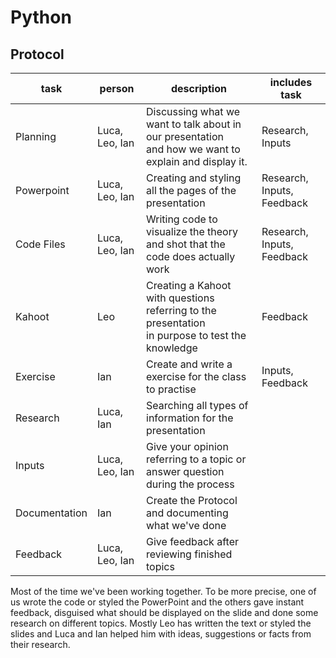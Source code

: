 # Python

## Protocol


| task              | person            | description                                                                                             | includes task              |
|-------------------|-------------------|---------------------------------------------------------------------------------------------------------|----------------------------|
| Planning           | Luca, Leo, Ian  | Discussing what we want to talk about in our presentation <br> and how we want to explain and display it. | Research, Inputs           |
| Powerpoint        | Luca, Leo, Ian  | Creating and styling all the pages of the presentation                                                    | Research, Inputs, Feedback |
| Code Files        | Luca, Leo, Ian  | Writing code to visualize the theory and shot that the code does actually work                            | Research, Inputs, Feedback |
| Kahoot            | Leo             | Creating a Kahoot with questions referring to the presentation <br>  in purpose to test the knowledge     | Feedback                   |
| Exercise          | Ian             | Create and write a exercise for the class to practise                                                     | Inputs, Feedback           |
| Research          | Luca, Ian       | Searching all types of information for the presentation                                                   |                            |
| Inputs            | Luca, Leo, Ian  | Give your opinion referring to a topic or answer question during the process                              |                            |
| Documentation     | Ian             | Create the Protocol and documenting what we've done                                                       |                            |
| Feedback          | Luca, Leo, Ian  | Give feedback after reviewing finished topics                                                             |                            |


Most of the time we've been working together. To be more precise, one of us wrote the code or styled the PowerPoint and 
the others gave instant feedback, disguised what should be displayed on the slide and done some research on different topics. 
Mostly Leo has written the text or styled the slides and Luca and Ian helped him with ideas, suggestions or facts from their research.
